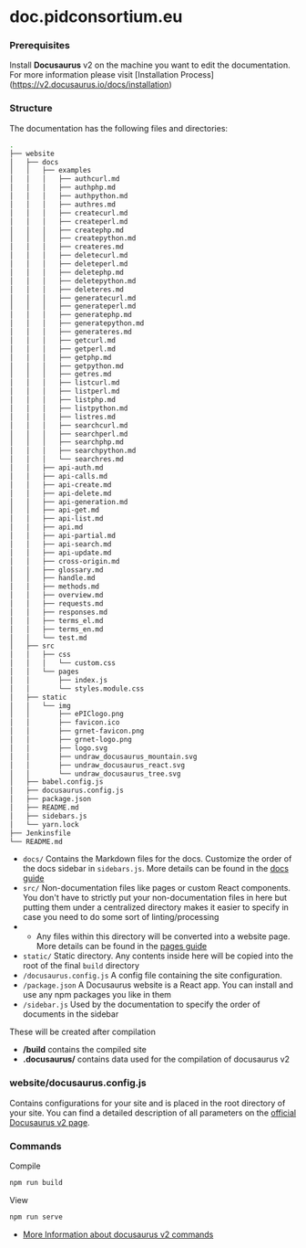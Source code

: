 doc.pidconsortium.eu
====================

### Prerequisites
Install **Docusaurus** v2 on the machine you want to edit the documentation. For more information please visit [Installation Process] (https://v2.docusaurus.io/docs/installation)

### Structure

The documentation has the following files and directories:
```bash
.
├── website
│   ├── docs
│   │   ├── examples
│   │   │   ├── authcurl.md
│   │   │   ├── authphp.md
│   │   │   ├── authpython.md
│   │   │   ├── authres.md
│   │   │   ├── createcurl.md
│   │   │   ├── createperl.md
│   │   │   ├── createphp.md
│   │   │   ├── createpython.md
│   │   │   ├── createres.md
│   │   │   ├── deletecurl.md
│   │   │   ├── deleteperl.md
│   │   │   ├── deletephp.md
│   │   │   ├── deletepython.md
│   │   │   ├── deleteres.md
│   │   │   ├── generatecurl.md
│   │   │   ├── generateperl.md
│   │   │   ├── generatephp.md
│   │   │   ├── generatepython.md
│   │   │   ├── generateres.md
│   │   │   ├── getcurl.md
│   │   │   ├── getperl.md
│   │   │   ├── getphp.md
│   │   │   ├── getpython.md
│   │   │   ├── getres.md
│   │   │   ├── listcurl.md
│   │   │   ├── listperl.md
│   │   │   ├── listphp.md
│   │   │   ├── listpython.md
│   │   │   ├── listres.md
│   │   │   ├── searchcurl.md
│   │   │   ├── searchperl.md
│   │   │   ├── searchphp.md
│   │   │   ├── searchpython.md
│   │   │   └── searchres.md
│   │   ├── api-auth.md
│   │   ├── api-calls.md
│   │   ├── api-create.md
│   │   ├── api-delete.md
│   │   ├── api-generation.md
│   │   ├── api-get.md
│   │   ├── api-list.md
│   │   ├── api.md
│   │   ├── api-partial.md
│   │   ├── api-search.md
│   │   ├── api-update.md
│   │   ├── cross-origin.md
│   │   ├── glossary.md
│   │   ├── handle.md
│   │   ├── methods.md
│   │   ├── overview.md
│   │   ├── requests.md
│   │   ├── responses.md
│   │   ├── terms_el.md
│   │   ├── terms_en.md
│   │   └── test.md
│   ├── src
│   │   ├── css
│   │   │   └── custom.css
│   │   └── pages
│   │       ├── index.js
│   │       └── styles.module.css
│   ├── static
│   │   └── img
│   │       ├── ePIClogo.png
│   │       ├── favicon.ico
│   │       ├── grnet-favicon.png
│   │       ├── grnet-logo.png
│   │       ├── logo.svg
│   │       ├── undraw_docusaurus_mountain.svg
│   │       ├── undraw_docusaurus_react.svg
│   │       └── undraw_docusaurus_tree.svg
│   ├── babel.config.js
│   ├── docusaurus.config.js
│   ├── package.json
│   ├── README.md
│   ├── sidebars.js
│   └── yarn.lock
├── Jenkinsfile
└── README.md
```


 *  `docs/`
    Contains the Markdown files for the docs. Customize the order of the docs sidebar in `sidebars.js`. More details can be found in the [docs guide](https://v2.docusaurus.io/docs/docs-markdown-features)
 *  `src/`
    Non-documentation files like pages or custom React components. You don't have to strictly put your non-documentation files in here but putting them under a centralized directory makes it easier to specify in case you need to do some sort of linting/processing
 * * Any files within this directory will be converted into a website page. More details can be found in the [pages guide](https://v2.docusaurus.io/docs/creating-pages)
 *  `static/`
    Static directory. Any contents inside here will be copied into the root of the final `build` directory
 *  `/docusaurus.config.js` A config file containing the site configuration.
 *  `/package.json` A Docusaurus website is a React app. You can install and use any npm packages you like in them
 *  `/sidebar.js` Used by the documentation to specify the order of documents in the sidebar


These will be created after compilation
 *  **/build**
    contains the compiled site
 *  **.docusaurus/**
    contains data used for the compilation of docusaurus v2


### website/docusaurus.config.js

Contains configurations for your site and is placed in the root directory of your site.
You can find a detailed description of all parameters on the [official Docusaurus v2 page](https://v2.docusaurus.io/docs/docusaurus.config.js/).

### Commands


Compile
```bash
npm run build
```

View
```bash
npm run serve
```

* [More Information about docusaurus v2 commands](https://v2.docusaurus.io/docs/installation#build)

